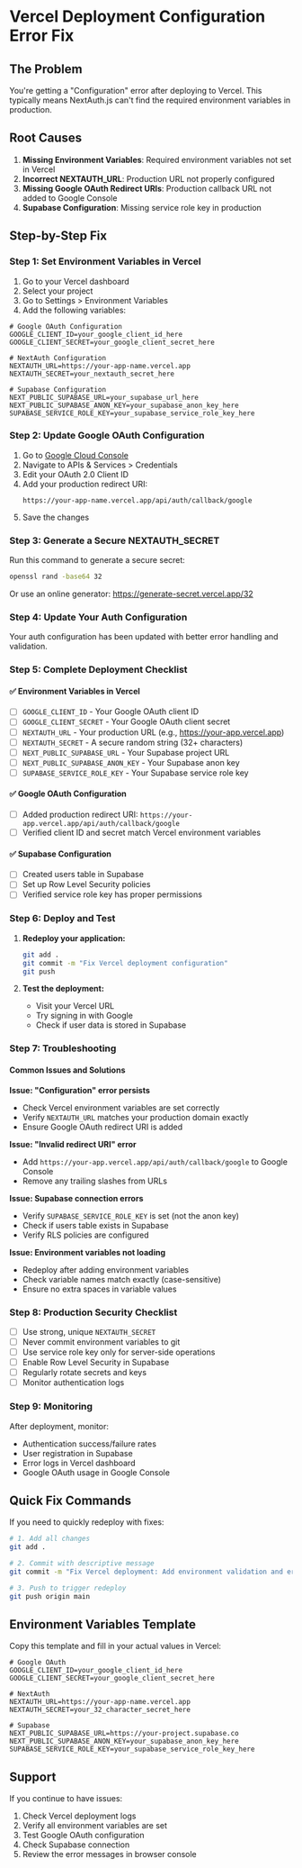 # Vercel Deployment Configuration Error Fix

## The Problem

You're getting a "Configuration" error after deploying to Vercel. This typically means NextAuth.js can't find the required environment variables in production.

## Root Causes

1. **Missing Environment Variables**: Required environment variables not set in Vercel
2. **Incorrect NEXTAUTH_URL**: Production URL not properly configured
3. **Missing Google OAuth Redirect URIs**: Production callback URL not added to Google Console
4. **Supabase Configuration**: Missing service role key in production

## Step-by-Step Fix

### Step 1: Set Environment Variables in Vercel

1. Go to your Vercel dashboard
2. Select your project
3. Go to Settings > Environment Variables
4. Add the following variables:

```env
# Google OAuth Configuration
GOOGLE_CLIENT_ID=your_google_client_id_here
GOOGLE_CLIENT_SECRET=your_google_client_secret_here

# NextAuth Configuration
NEXTAUTH_URL=https://your-app-name.vercel.app
NEXTAUTH_SECRET=your_nextauth_secret_here

# Supabase Configuration
NEXT_PUBLIC_SUPABASE_URL=your_supabase_url_here
NEXT_PUBLIC_SUPABASE_ANON_KEY=your_supabase_anon_key_here
SUPABASE_SERVICE_ROLE_KEY=your_supabase_service_role_key_here
```

### Step 2: Update Google OAuth Configuration

1. Go to [Google Cloud Console](https://console.cloud.google.com/)
2. Navigate to APIs & Services > Credentials
3. Edit your OAuth 2.0 Client ID
4. Add your production redirect URI:
   ```
   https://your-app-name.vercel.app/api/auth/callback/google
   ```
5. Save the changes

### Step 3: Generate a Secure NEXTAUTH_SECRET

Run this command to generate a secure secret:
```bash
openssl rand -base64 32
```

Or use an online generator: https://generate-secret.vercel.app/32

### Step 4: Update Your Auth Configuration

Your auth configuration has been updated with better error handling and validation.

### Step 5: Complete Deployment Checklist

#### ✅ Environment Variables in Vercel
- [ ] `GOOGLE_CLIENT_ID` - Your Google OAuth client ID
- [ ] `GOOGLE_CLIENT_SECRET` - Your Google OAuth client secret
- [ ] `NEXTAUTH_URL` - Your production URL (e.g., https://your-app.vercel.app)
- [ ] `NEXTAUTH_SECRET` - A secure random string (32+ characters)
- [ ] `NEXT_PUBLIC_SUPABASE_URL` - Your Supabase project URL
- [ ] `NEXT_PUBLIC_SUPABASE_ANON_KEY` - Your Supabase anon key
- [ ] `SUPABASE_SERVICE_ROLE_KEY` - Your Supabase service role key

#### ✅ Google OAuth Configuration
- [ ] Added production redirect URI: `https://your-app.vercel.app/api/auth/callback/google`
- [ ] Verified client ID and secret match Vercel environment variables

#### ✅ Supabase Configuration
- [ ] Created users table in Supabase
- [ ] Set up Row Level Security policies
- [ ] Verified service role key has proper permissions

### Step 6: Deploy and Test

1. **Redeploy your application:**
   ```bash
   git add .
   git commit -m "Fix Vercel deployment configuration"
   git push
   ```

2. **Test the deployment:**
   - Visit your Vercel URL
   - Try signing in with Google
   - Check if user data is stored in Supabase

### Step 7: Troubleshooting

#### Common Issues and Solutions

**Issue: "Configuration" error persists**
- Check Vercel environment variables are set correctly
- Verify `NEXTAUTH_URL` matches your production domain exactly
- Ensure Google OAuth redirect URI is added

**Issue: "Invalid redirect URI" error**
- Add `https://your-app.vercel.app/api/auth/callback/google` to Google Console
- Remove any trailing slashes from URLs

**Issue: Supabase connection errors**
- Verify `SUPABASE_SERVICE_ROLE_KEY` is set (not the anon key)
- Check if users table exists in Supabase
- Verify RLS policies are configured

**Issue: Environment variables not loading**
- Redeploy after adding environment variables
- Check variable names match exactly (case-sensitive)
- Ensure no extra spaces in variable values

### Step 8: Production Security Checklist

- [ ] Use strong, unique `NEXTAUTH_SECRET`
- [ ] Never commit environment variables to git
- [ ] Use service role key only for server-side operations
- [ ] Enable Row Level Security in Supabase
- [ ] Regularly rotate secrets and keys
- [ ] Monitor authentication logs

### Step 9: Monitoring

After deployment, monitor:
- Authentication success/failure rates
- User registration in Supabase
- Error logs in Vercel dashboard
- Google OAuth usage in Google Console

## Quick Fix Commands

If you need to quickly redeploy with fixes:

```bash
# 1. Add all changes
git add .

# 2. Commit with descriptive message
git commit -m "Fix Vercel deployment: Add environment validation and error handling"

# 3. Push to trigger redeploy
git push origin main
```

## Environment Variables Template

Copy this template and fill in your actual values in Vercel:

```env
# Google OAuth
GOOGLE_CLIENT_ID=your_google_client_id_here
GOOGLE_CLIENT_SECRET=your_google_client_secret_here

# NextAuth
NEXTAUTH_URL=https://your-app-name.vercel.app
NEXTAUTH_SECRET=your_32_character_secret_here

# Supabase
NEXT_PUBLIC_SUPABASE_URL=https://your-project.supabase.co
NEXT_PUBLIC_SUPABASE_ANON_KEY=your_supabase_anon_key_here
SUPABASE_SERVICE_ROLE_KEY=your_supabase_service_role_key_here
```

## Support

If you continue to have issues:
1. Check Vercel deployment logs
2. Verify all environment variables are set
3. Test Google OAuth configuration
4. Check Supabase connection
5. Review the error messages in browser console
